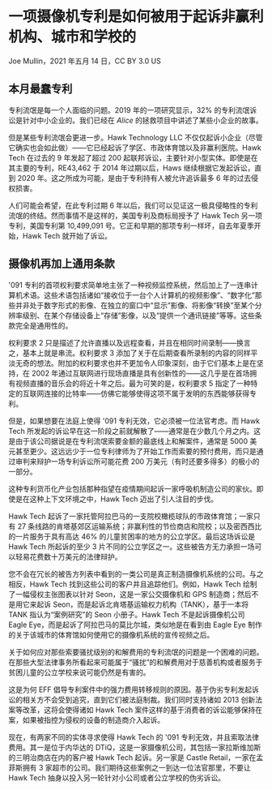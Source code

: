 # 一项摄像机专利是如何被用于起诉非赢利机构、城市和学校的

Joe Mullin，2021 年五月 14 日，CC BY 3.0 US

## 本月最蠢专利

专利流氓是每一个人面临的问题。2019 年的一项研究显示，32% 的专利流氓诉讼是针对中小企业的。我们已经在 _Alice_ 的拯救项目中讲述了某些小企业的故事。

但是某些专利流氓会更进一步。Hawk Technology LLC 不仅仅起诉小企业（尽管它确实也会如此做）——它已经起诉了学区、市政体育馆以及非赢利医院。Hawk Tech 在过去的 9 年发起了超过 200 起联邦诉讼，主要针对小型实体。即使是在其主要的专利，RE43,462 于 2014 年过期以后，Haws 继续根据它发起诉讼，直到 2020 年。这之所成为可能，是由于专利持有人被允许追诉最多 6 年的过去侵权损害。

人们可能会希望，在此专利过期 6 年以后，我们可以见证这一极具侵略性的专利流氓的终结。然而事情不是这样的，美国专利及商标局授予了 Hawk Tech 另一项专利，美国专利第 10,499,091 号。它正和早期的那项专利一样坏，自去年夏季开始，Hawk Tech 就开始了诉讼。

## 摄像机再加上通用条款

'091 专利的首项权利要求简单地主张了一种视频监控系统，然后加上了一连串计算机术语。这些术语包括诸如“接收位于一台个人计算机的视频影像”、“数字化”那些并非处于数字形式的影像、在独立的窗口中“显示”影像、将影像“转换”至某个分辨率级别、在某个存储设备上“存储”影像，以及“提供一个通讯链接”等等。这些条款完全是通用性的。

权利要求 2 只是描述了允许直播以及远程查看，并且在相同时间录制——换言之，基本上就是串流。权利要求 3 添加了关于在后期查看所录制的内容的同样平淡无奇的想法。附加的权利要求也并不更加令人印象深刻，由于它们基本上是在坚持，在 2002 年通过互联网进行现场直播是具有创新性的——这几乎是在首场拥有视频直播的音乐会的将近十年之后。最为可笑的是，权利要求 5 指定了一种特定的互联网连接的比特率——仿佛它能够使得这项不属于发明的东西能够获得专利。

但是，如果想要在法庭上使得 '091 专利无效，它必须被一位法官考虑。而 Hawk Tech 所发起的诉讼早在这一阶段之前就解散了——通常是在少数几个月之内。这是由于该公司据说是在专利流氓索要金额的最底线上和解案件，通常是 5000 美元甚至更少。这远远少于一位专利律师为了开始工作而索要的预付费用，而只是通过审判来辩护一场专利诉讼所可能花费 200 万美元（有时还要多得多）的极小的一部分。

这种专利货币化产业包括那种指望在疫情期间起诉一家呼吸机制造公司的家伙。即使是在这种上下文环境之中，Hawk Tech 迈出了引人注目的步伐。

Hawk Tech 起诉了一家托管阿拉巴马的一支院校橄榄球队的市政体育馆；一家只有 27 条线路的肯塔基郊区运输系统；非赢利性的节俭商店和院校；以及密西西比的一片服务于具有高达 46% 的儿童贫困率的地方的公立学区。最后这场诉讼是 Hawk Tech 所起诉的至少 3 片不同的公立学区之一。这些被告方无力承担一场可以轻易花费数十万美元的法律辩护。

您不会在冗长的被告方列表中看到的一类公司是真正制造摄像机系统的公司。与之相反，Hawk Tech 找到这些公司的客户并且追踪他们。例如，Hawk Tech 绘制了一幅侵权主张图表以针对 Seon，这是一家公交摄像机和 GPS 制造商；然后不是用它来起诉 Seon，而是起诉北肯塔基运输权力机构（TANK），基于一本将 TANK 指认为“案例研究”的 Seon 小册子。Hawk Tech 不是起诉摄像机公司 Eagle Eye，而是起诉了阿拉巴马的莫比尔城，类似地是在看到由 Eagle Eye 制作的关于该城市的体育馆如何使用它的摄像机系统的宣传视频之后。

关于如何应对那些索要骚扰级别的和解费用的专利流氓的问题是一个困难的问题。在那些大型法律事务所看起来可能属于“骚扰”的和解费用对于慈善机构或者服务于贫困儿童的公立学校来说可能仍然是有害的。

这是为何 EFF 倡导专利案件中的强力费用转移规则的原因。基于伪劣专利发起诉讼的相关方不会受到追究，直到它们被法庭制裁。我们同时支持诸如 2013 创新法案等改革，这将会使得诸如 Hawk Tech 案件这样的基于消费者的诉讼能够保持在案，如果被指控为侵权的设备的制造商介入起诉。

现在，有两家不同的实体寻求使得 Hawk Tech 的 '091 专利无效，并且索取法律费用。其一是位于内华达的 DTiQ，这是一家摄像机公司，其包括一家拉斯维加斯的三明治商店在内的客户被 Hawk Tech 起诉。另一家是 Castle Retail，一家在孟菲斯拥有 3 家超市的公司。我们期待这些案例之一到达一位法官那里，不要让 Hawk Tech 抽身以投入另一轮针对小公司或者公立学校的伪劣诉讼。

